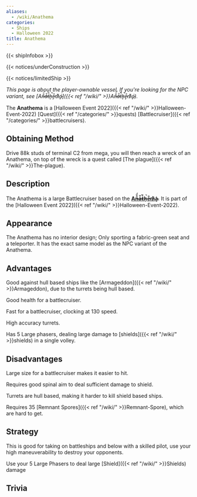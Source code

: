 ```yaml
---
aliases:
  - /wiki/Anathema
categories:
  - Ships
  - Halloween 2022
title: Anathema
---
```


{{< shipInfobox >}}

{{< notices/underConstruction >}}

{{< notices/limitedShip >}}

_This page is about the player-ownable vessel. If you're looking for the NPC variant, see [An̶͋̈́a̶̍̆t̵̀̏h̷͓̚e̵̩͒m̷͗͊a̴̬͗]({{< ref "/wiki/" >}}An̶͋̈́a̶̍̆t̵̀̏h̷͓̚e̵̩͒m̷͗͊a̴̬͗)._

The **Anathema** is a [Halloween Event 2022]({{< ref "/wiki/" >}}Halloween-Event-2022) [Quest]({{< ref "/categories/" >}}quests) [Battlecruiser]({{< ref "/categories/" >}}battlecruisers).

## Obtaining Method

Drive 88k studs of terminal C2 from mega, you will then reach a wreck of an Anathema, on top of the wreck is a quest called [The plague]({{< ref "/wiki/" >}}The-plague).

## Description

The Anathema is a large Battlecruiser based on the **[An̶͋̈́a̶̍̆t̵̀̏h̷͓̚e̵̩͒m̷͗͊a̴̬͗](https://robloxgalaxy.wiki/wiki/An%CC%B6%CD%8B%CD%84a%CC%B6%CC%8D%CC%86t%CC%B5%CC%80%CC%8Fh%CC%B7%CC%9A%CD%93e%CC%B5%CD%92%CC%A9m%CC%B7%CD%97%CD%8Aa%CC%B4%CD%97%CC%AC)**. It is part of the [Halloween Event 2022]({{< ref "/wiki/" >}}Halloween-Event-2022).

## Appearance

The Anathema has no interior design; Only sporting a fabric-green seat and a teleporter. It has the exact same model as the NPC variant of the Anathema.

## Advantages

Good against hull based ships like the [Armageddon]({{< ref "/wiki/" >}}Armageddon), due to the turrets being hull based.

Good health for a battlecruiser.

Fast for a battlecruiser, clocking at 130 speed.

High accuracy turrets.

Has 5 Large phasers, dealing large damage to [shields]({{< ref "/wiki/" >}}shields) in a single volley.

## Disadvantages

Large size for a battlecruiser makes it easier to hit.

Requires good spinal aim to deal sufficient damage to shield.

Turrets are hull based, making it harder to kill shield based ships.

Requires 35 [Remnant Spores]({{< ref "/wiki/" >}}Remnant-Spore), which are hard to get.

## Strategy

This is good for taking on battleships and below with a skilled pilot, use your high maneuverability to destroy your opponents.

Use your 5 Large Phasers to deal large [Shield]({{< ref "/wiki/" >}}Shields) damage

## Trivia
